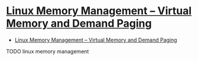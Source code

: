 # [Linux Memory Management – Virtual Memory and Demand Paging](https://www.thegeekstuff.com/2012/02/linux-memory-management/)

- [Linux Memory Management – Virtual Memory and Demand Paging](#linux-memory-management--virtual-memory-and-demand-paging)






















TODO linux memory management